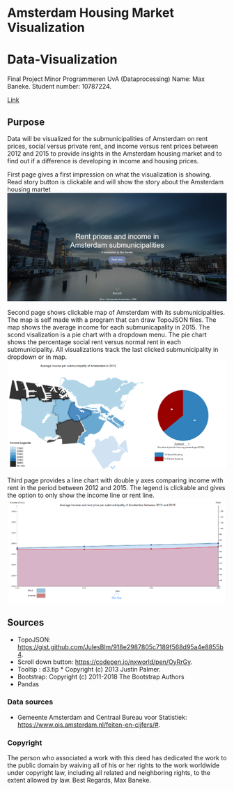 # Amsterdam Housing Market Visualization

# Data-Visualization
Final Project Minor Programmeren UvA (Dataprocessing)
Name: Max Baneke.
Student number: 10787224.

[Link](https://maxb4.github.io/Data-Visualization/)  

## Purpose
Data will be visualized for the submunicipalities of Amsterdam on rent prices, social versus private rent, and income versus rent prices between 2012 and 2015 to provide insights in the Amsterdam housing market and to find out if a difference is developing in income and housing prices.

First page gives a first impression on what the visualization is showing. Read story button is clickable and will show the story about the Amsterdam housing martet
![section1](/doc/section1.png)

Second page shows clickable map of Amsterdam with its submunicipalities. The map is self made with a program that can draw TopoJSON files. The map shows the average income for each submunicapality in 2015. The scond visalization is a pie chart with a dropdown menu. The pie chart shows the percentage social rent versus normal rent in each submunicipality. All visualizations track the last clicked submunicipality in dropdown or in map.
![section2](/doc/section2.png)

Third page provides a line chart with double y axes comparing income with rent in the period between 2012 and 2015. The legend is clickable and gives the option to only show the income line or rent line.
![section3](/doc/section3.png)

## Sources
- TopoJSON: https://gist.github.com/JulesBlm/918e2987805c7189f568d95a4e8855b4.
- Scroll down button: https://codepen.io/nxworld/pen/OyRrGy.
- Tooltip : d3.tip * Copyright (c) 2013 Justin Palmer.
- Bootstrap: Copyright (c) 2011-2018 The Bootstrap Authors
- Pandas

### Data sources
- Gemeente Amsterdam and Centraal Bureau voor Statistiek: https://www.ois.amsterdam.nl/feiten-en-cijfers/#.

### Copyright
The person who associated a work with this deed has dedicated the work to the public domain by waiving all of his or her rights to the work worldwide under copyright law, including all related and neighboring rights, to the extent allowed by law.
Best Regards, Max Baneke.

